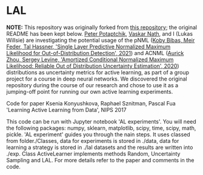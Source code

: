# LAL
**NOTE:** This repository was originally forked from [this repository](https://github.com/ksenia-konyushkova/LAL); the original README has been kept below. [Peter Potaptchik](https://github.com/PeterPotaptchik), [Vaskar Nath](https://github.com/VaskarNath), and I (Lukas Willsie) are investigating the potential usage of the pNML ([Koby Bibas, Meir Feder, Tal Hassner, 'Single Layer Predictive Normalized Maximum Likelihood for Out-of-Distribution Detection', 2021](https://arxiv.org/abs/2110.09246)) and ACNML ([Aurick Zhou, Sergey Levine, 'Amortized Conditional Normalized Maximum Likelihood: Reliable Out of Distribution Uncertainty Estimation', 2020](https://arxiv.org/abs/2011.02696)) distributions as uncertainty metrics for active learning, as part of a group project for a course in deep neural networks. We discovered the original repository during the course of our research and chose to use it as a jumping-off point for running our own active learning experiments.

Code for paper Ksenia Konyushkova, Raphael Sznitman, Pascal Fua 'Learning Active Learning from Data', NIPS 2017

This code can be run with Jupyter notebook 'AL experiments'. You will need the following packages: numpy, sklearn, matplotlib, scipy, time, scipy, math, pickle. 'AL experiment' guides you through the nain steps. It uses classed from folder./Classes, data for experiments is stored in ./data, data for learning a strategy is stored in ./lal datasets and the results are written into ./exp. Class ActiveLearner implements methods Random, Uncertainty Sampling and LAL. For more details refer to the paper and comments in the code.
